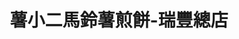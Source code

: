 ---
title: "薯小二馬鈴薯煎餅-瑞豐總店"
description: "薯小二馬鈴薯煎餅-瑞豐總店"
layout: shop
keywords:
  - 美食競賽
  - 台灣美食
  - 美食精選
datePublished: "2025-06-30"
dateModified: "2025-07-02"
city: "高雄市"
district: "左營區"
address: "高雄市鼓山區裕誠路1128號"
phone: "0905167227"
geo: "22.66658969357535, 120.2998883749046"
google_map: "https://maps.app.goo.gl/AcXLGes8vHnWKcAU8"
footinder: "https://footinder.com.tw/%E9%AB%98%E9%9B%84%E5%B8%82%E9%BC%93%E5%B1%B1%E5%8D%80/362077/"
official: "https://www.instagram.com/two.littlepotatoess/"
award:
  - name: "夜市王"
    year: "2024"
    entries:
      - nightMarket: "瑞豐夜市"
        food_type: "新創料理"
        rank: "第三名"

---